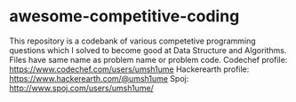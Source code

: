# awesome-competitive-coding
This repository is a codebank of various competetive programming questions which I solved to become good at Data Structure and Algorithms.
Files have same name as problem name or problem code.
Codechef profile: https://www.codechef.com/users/umsh1ume
Hackerearth profile: https://www.hackerearth.com/@umsh1ume
Spoj: http://www.spoj.com/users/umsh1ume/
